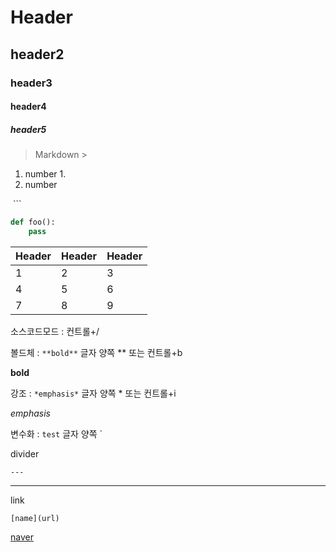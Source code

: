 # Header	#

## header2	##

### header3	###

#### header4	####

##### header5	#####

> Markdown	>



1. number	1.
2. number



​	```

```python
def foo():
	pass
```





| Header | Header | Header |
| ------ | ------ | ------ |
| 1      | 2      | 3      |
| 4      | 5      | 6      |
| 7      | 8      | 9      |



소스코드모드 : 컨트롤+/ 



 볼드체 : `**bold**`  글자 양쪽 ** 또는 컨트롤+b

**bold**



강조 : `*emphasis*`	글자 양쪽 * 또는 컨트롤+i

*emphasis*



변수화 : `test`	글자 양쪽 ` 



 divider

`---`

---



link

`[name](url)`

[naver](https://www.naver.com)









